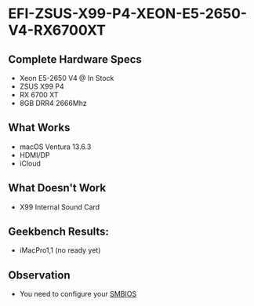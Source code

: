 # EFI-ZSUS-X99-P4-XEON-E5-2650-V4-RX6700XT

## Complete Hardware Specs
- Xeon E5-2650 V4 @ In Stock
- ZSUS X99 P4
- RX 6700 XT
- 8GB DRR4 2666Mhz

## What Works
- macOS Ventura 13.6.3
- HDMI/DP
- iCloud

## What Doesn't Work
- X99 Internal Sound Card

## Geekbench Results:
- iMacPro1,1 (no ready yet)

## Observation
- You need to configure your <a href="https://github.com/corpnewt/GenSMBIOS">SMBIOS</a>

